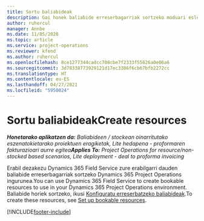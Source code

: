 ```yaml
---
title: Sortu baliabideak
description: Gai honek baliabide erreserbagarriak sortzeko moduari esleitzeari buruzko informazioa lortzeko esteka ematen du.
author: ruhercul
manager: Annbe
ms.date: 11/05/2020
ms.topic: article
ms.service: project-operations
ms.reviewer: kfend
ms.author: ruhercul
ms.openlocfilehash: 8ce1277344cadcc708cbe7f2333f55626a0e06a6
ms.sourcegitcommit: 3d78338773929121d17ec3386f6cb67bfb2272cc
ms.translationtype: HT
ms.contentlocale: eu-ES
ms.lasthandoff: 04/27/2021
ms.locfileid: "5950024"
---
```

# <a name="create-resources"></a><span data-ttu-id="15b7a-103">Sortu baliabideak</span><span class="sxs-lookup"><span data-stu-id="15b7a-103">Create resources</span></span>

<span data-ttu-id="15b7a-104">_**Honetarako aplikatzen da:** Baliabideen / stockean oinarritutako eszenatokietarako proiektuen eragiketak, Lite hedapena - proformaren fakturazioari aurre egitea_</span><span class="sxs-lookup"><span data-stu-id="15b7a-104">_**Applies To:** Project Operations for resource/non-stocked based scenarios, Lite deployment - deal to proforma invoicing_</span></span>

<span data-ttu-id="15b7a-105">Erabil dezakezu Dynamics 365 Field Service zure erabilgarri dauden baliabide erreserbagarriak sortzeko Dynamics 365 Project Operations ingurunea.</span><span class="sxs-lookup"><span data-stu-id="15b7a-105">You can use Dynamics 365 Field Service to create bookable resources to use in your Dynamics 365 Project Operations environment.</span></span> <span data-ttu-id="15b7a-106">Baliabide horiek sortzeko, ikusi [Konfiguratu erreserbatzeko baliabideak](/dynamics365/field-service/set-up-bookable-resources).</span><span class="sxs-lookup"><span data-stu-id="15b7a-106">To create these resources, see [Set up bookable resources](/dynamics365/field-service/set-up-bookable-resources).</span></span>


[!INCLUDE[footer-include](../includes/footer-banner.md)]